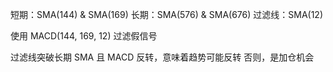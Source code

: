 短期：SMA(144) & SMA(169)
长期：SMA(576) & SMA(676)
过滤线：SMA(12)

使用 MACD(144, 169, 12) 过滤假信号

过滤线突破长期 SMA 且 MACD 反转，意味着趋势可能反转
否则，是加仓机会